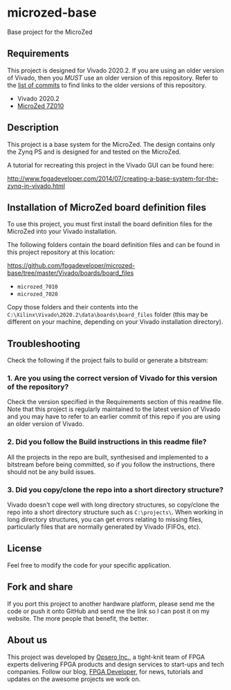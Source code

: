 microzed-base
=============

Base project for the MicroZed

## Requirements

This project is designed for Vivado 2020.2. If you are using an older version of Vivado, then you *MUST* use an older version
of this repository. Refer to the [list of commits](https://github.com/fpgadeveloper/microzed-base/commits/master "list of commits")
to find links to the older versions of this repository.

* Vivado 2020.2
* [MicroZed 7Z010](http://microzed.org "MicroZed 7Z010")

## Description

This project is a base system for the MicroZed. The design contains only
the Zynq PS and is designed for and tested on the MicroZed.

A tutorial for recreating this project in the Vivado GUI can be found here:

http://www.fpgadeveloper.com/2014/07/creating-a-base-system-for-the-zynq-in-vivado.html

## Installation of MicroZed board definition files

To use this project, you must first install the board definition files
for the MicroZed into your Vivado installation.

The following folders contain the board definition files and can be found in this project repository at this location:

https://github.com/fpgadeveloper/microzed-base/tree/master/Vivado/boards/board_files

* `microzed_7010`
* `microzed_7020`

Copy those folders and their contents into the `C:\Xilinx\Vivado\2020.2\data\boards\board_files` folder (this may
be different on your machine, depending on your Vivado installation directory).

## Troubleshooting

Check the following if the project fails to build or generate a bitstream:

### 1. Are you using the correct version of Vivado for this version of the repository?
Check the version specified in the Requirements section of this readme file. Note that this project is regularly maintained to the latest
version of Vivado and you may have to refer to an earlier commit of this repo if you are using an older version of Vivado.

### 2. Did you follow the Build instructions in this readme file?
All the projects in the repo are built, synthesised and implemented to a bitstream before being committed, so if you follow the
instructions, there should not be any build issues.

### 3. Did you copy/clone the repo into a short directory structure?
Vivado doesn't cope well with long directory structures, so copy/clone the repo into a short directory structure such as
`C:\projects\`. When working in long directory structures, you can get errors relating to missing files, particularly files 
that are normally generated by Vivado (FIFOs, etc).

## License

Feel free to modify the code for your specific application.

## Fork and share

If you port this project to another hardware platform, please send me the
code or push it onto GitHub and send me the link so I can post it on my
website. The more people that benefit, the better.

## About us

This project was developed by [Opsero Inc.](http://opsero.com "Opsero Inc."),
a tight-knit team of FPGA experts delivering FPGA products and design services to start-ups and tech companies. 
Follow our blog, [FPGA Developer](http://www.fpgadeveloper.com "FPGA Developer"), for news, tutorials and
updates on the awesome projects we work on.
